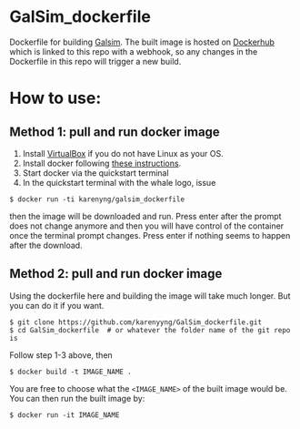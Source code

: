 # GalSim_dockerfile
Dockerfile for building [Galsim](https://github.com/GalSim-developers/GalSim).
The built image is hosted on [Dockerhub](https://hub.docker.com/r/karenyng/galsim_dockerfile/)
which is linked to this repo with a webhook, so any changes in the Dockerfile
in this repo will trigger a new build.

# How to use:

## Method 1: pull and run docker image 
1) Install [VirtualBox](https://www.virtualbox.org/wiki/Downloads) if you do not have Linux as your OS.
2) Install docker following [these
instructions](https://getcarina.com/docs/tutorials/docker-install-mac/).
3) Start docker via the quickstart terminal
4) In the quickstart terminal with the whale logo, issue
```
$ docker run -ti karenyng/galsim_dockerfile
```
then the image will be downloaded and run.
Press enter after the prompt does not change anymore and 
then you will have control of the container once the terminal prompt changes.
Press enter if nothing seems to happen after the download.


## Method 2: pull and run docker image 
Using the dockerfile here and building the image will take much longer.
But you can do it if you want.
```
$ git clone https://github.com/karenyyng/GalSim_dockerfile.git
$ cd GalSim_dockerfile  # or whatever the folder name of the git repo is
```
Follow step 1-3 above, then
```
$ docker build -t IMAGE_NAME . 
```
You are free to choose what the `<IMAGE_NAME>` of the built image would be.
You can then run the built image by:
```
$ docker run -it IMAGE_NAME
```
